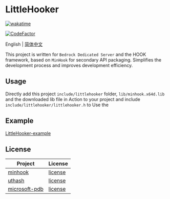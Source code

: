 # LittleHooker

[![wakatime](https://wakatime.com/badge/user/2838d0e1-1416-4f45-bc46-cbda8f4d9e75/project/70dbba0a-b019-486c-848a-d32bdf92f3bb.svg)](https://wakatime.com/badge/user/2838d0e1-1416-4f45-bc46-cbda8f4d9e75/project/70dbba0a-b019-486c-848a-d32bdf92f3bb)

[![CodeFactor](https://www.codefactor.io/repository/github/willowsaucer/hooker/badge)](https://www.codefactor.io/repository/github/willowsaucer/littlehooker)

English | [简体中文](README_ZH.md)

This project is written for ``Bedrock Dedicated Server`` and the HOOK framework, based on ``MinHook`` for secondary API packaging.
Simplifies the development process and improves development efficiency.

## Usage
Directly add this project ``include/littlehooker`` folder, ``lib/minhook.x64d.lib`` and the downloaded lib file in Action to your project and include ``include/littlehooker/littlehooker.h`` to Use the

## Example
[LittleHooker-example](https://github.com/WillowSauceR/LittleHooker-example)

## License

| Project                                                      | License                                                                   |
| ------------------------------------------------------------ | ------------------------------------------------------------------------- |
| [minhook](https://github.com/TsudaKageyu/minhook)            | [license](https://github.com/TsudaKageyu/minhook/blob/master/LICENSE.txt) |
| [uthash](https://github.com/troydhanson/uthash)              | [license](https://github.com/troydhanson/uthash/blob/master/LICENSE)      |
| [microsoft-pdb](https://github.com/microsoft/microsoft-pdb/) | [license](https://github.com/microsoft/microsoft-pdb/blob/master/LICENSE) |

